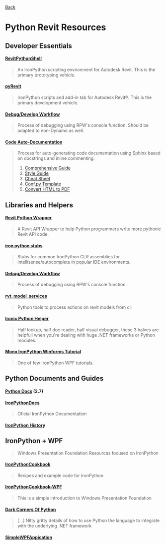 [Back](/../../tree/master)

# Python Revit Resources

## Developer Essentials

#### [RevitPythonShell](https://github.com/architecture-building-systems/revitpythonshell)

> An IronPython scripting environment for Autodesk Revit. This is the primary prototyping vehicle.

#### [pyRevit](https://github.com/eirannejad/pyRevit)

> IronPython scripts and add-in tab for Autodesk Revit®. This is the primary development vehicle.

#### [Debug/Develop Workflow](https://forum.dynamobim.com/t/debugging-python-code/12729)

> Process of debugging using RPW's console function. Should be adapted to non-Dynamo as well.

#### [Code Auto-Documentation](http://www.sphinx-doc.org/en/stable/index.html)

> Process for auto-generating code documentation using Sphinx based on docstrings and inline commenting.
>
> 1. [Comprehensive Guide](https://media.readthedocs.org/pdf/brandons-sphinx-tutorial/latest/brandons-sphinx-tutorial.pdf)
> 2. [Style Guide](https://media.readthedocs.org/pdf/documentation-style-guide-sphinx/latest/documentation-style-guide-sphinx.pdf)
> 3. [Cheat Sheet](https://thomas-cokelaer.info/tutorials/sphinx/rest_syntax.html)
> 4. [Conf.py Template](https://github.com/KieranTimberlake/pyRevitKT/blob/master/Assets/Documentation/conf.py)
> 5. [Convert HTML to PDF](https://acrobat.adobe.com/us/en/acrobat/how-to/convert-html-to-pdf.html)

## Libraries and Helpers

#### [Revit Python Wrapper](https://github.com/gtalarico/revitpythonwrapper)

> A Revit API Wrapper to help Python programmers write more pythonic Revit API code.

#### [iron python stubs](https://github.com/gtalarico/ironpython-stubs)

> Stubs for common IronPython CLR assemblies for intellisense/autocomplete in popular IDE environments.

#### [Debug/Develop Workflow](https://forum.dynamobim.com/t/debugging-python-code/12729)

> Process of debugging using RPW's console function.

#### [rvt_model_services](https://github.com/hdm-dt-fb/rvt_model_services)

> Python tools to process actions on revit models from cli

#### [Ironic Python Helper](https://github.com/PMoureu/iph)

> Half lookup, half doc reader, half visual debugger, these 3 halves are helpfull when you're dealing with huge .NET frameworks or Python modules.

#### [Mono IronPython Winforms Tutorial](http://zetcode.com/tutorials/ironpythontutorial/)

> One of few IronPython WPF tutorials.

## Python Documents and Guides

#### [Python Docs](https://docs.python.org/2/) \(2.7\)

#### [IronPythonDocs](http://ironpython.net/documentation/)

> Oficial IronPython Documentation

#### [IronPython History](https://en.wikipedia.org/wiki/IronPython)

## IronPython + WPF

> Windows Presentation Foundation Resources focused on IronPython

#### [IronPythonCookbook](http://www.ironpython.info/index.php?title=Main_Page)

> Recipes and example code for IronPython

#### [IronPythonCookbook-WPF](http://www.ironpython.info/index.php?title=WPF_Example)

> This is a simple introduction to Windows Presentation Foundation

#### [Dark Corners Of Python](http://www.voidspace.org.uk/ironpython/dark-corners.shtml)

> [...] Nitty gritty details of how to use Python the language to integrate with the underlying .NET framework

#### [SimpleWPFAppication](https://lifebeyondfife.com/79-ironpython-wpf-html/)

